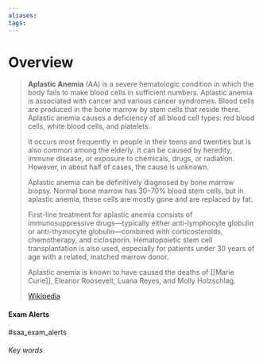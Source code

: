 ```yaml
---
aliases: 
tags:
---
```

# Overview

> **Aplastic Anemia** (AA) is a severe hematologic condition in which the body fails to make blood cells in sufficient numbers. Aplastic anemia is associated with cancer and various cancer syndromes. Blood cells are produced in the bone marrow by stem cells that reside there. Aplastic anemia causes a deficiency of all blood cell types: red blood cells, white blood cells, and platelets.
>
> It occurs most frequently in people in their teens and twenties but is also common among the elderly. It can be caused by heredity, immune disease, or exposure to chemicals, drugs, or radiation. However, in about half of cases, the cause is unknown.
>
> Aplastic anemia can be definitively diagnosed by bone marrow biopsy. Normal bone marrow has 30–70% blood stem cells, but in aplastic anemia, these cells are mostly gone and are replaced by fat.
>
> First-line treatment for aplastic anemia consists of immunosuppressive drugs—typically either anti-lymphocyte globulin or anti-thymocyte globulin—combined with corticosteroids, chemotherapy, and ciclosporin. Hematopoietic stem cell transplantation is also used, especially for patients under 30 years of age with a related, matched marrow donor.
>
> Aplastic anemia is known to have caused the deaths of [[Marie Curie]], Eleanor Roosevelt, Luana Reyes, and Molly Holzschlag.
>
> [Wikipedia](https://en.wikipedia.org/wiki/Aplastic%20anemia)



#### Exam Alerts
#saa_exam_alerts


###### Key words
